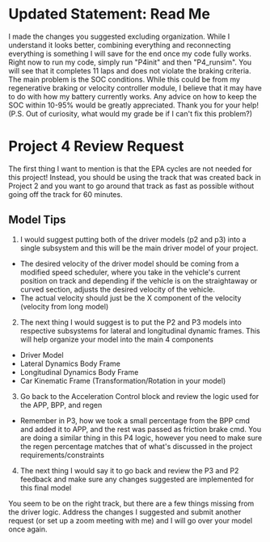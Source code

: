 # Updated Statement: Read Me
I made the changes you suggested excluding organization. While I understand it looks better, combining everything and reconnecting everything is something I will save for the end once my code fully works. Right now to run my code, simply run "P4init" and then "P4_runsim". You will see that it completes 11 laps and does not violate the braking criteria. The main problem is the SOC conditions. While this could be from my regenerative braking or velocity controller module, I believe that it may have to do with how my battery currently works. Any advice on how to keep the SOC within 10-95% would be greatly appreciated. Thank you for your help! (P.S. Out of curiosity, what would my grade be if I can't fix this problem?)

# Project 4 Review Request

The first thing I want to mention is that the EPA cycles are not needed for this project! Instead, you should be using the track that was created back in Project 2 and you want 
to go around that track as fast as possible without going off the track for  60 minutes.

## Model Tips
1) I would suggest putting both of the driver models (p2 and p3) into a single subsystem and this will be the main driver model of your project.
- The desired velocity of the driver model should be coming from a modified speed scheduler, where you take in the vehicle's current position on track and depending if the vehicle is on the straightaway or curved section, adjusts the desired velocity of the vehicle.
- The actual velocity should just be the X component of the velocity (velocity from long model)

2) The next thing I would suggest is to put the P2 and P3 models into respective subsystems for lateral and longitudinal dynamic frames. This will help organize your model into the main 4 components
- Driver Model
- Lateral Dynamics Body Frame
- Longitudinal Dynamics Body Frame
- Car Kinematic Frame (Transformation/Rotation in your model)

3) Go back to the Acceleration Control block and review the logic used for the APP, BPP, and regen
- Remember in P3, how we took a small percentage from the BPP cmd and added it to APP, and the rest was passed as friction brake cmd. You are doing a similar thing in this P4 logic, however you need to make sure the regen percentage matches that of what's discussed in the project requirements/constraints

4) The next thing I would say it to go back and review the P3 and P2 feedback and make sure any changes suggested are implemented for this final model

You seem to be on the right track, but there are a few things missing from the driver logic. Address the changes I suggested and submit another request (or set up a zoom meeting with me) and I will go over your model once again.
